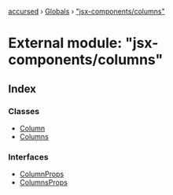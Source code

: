 [accursed](../README.md) › [Globals](../globals.md) › ["jsx-components/columns"](_jsx_components_columns_.md)

# External module: "jsx-components/columns"

## Index

### Classes

* [Column](../classes/_jsx_components_columns_.column.md)
* [Columns](../classes/_jsx_components_columns_.columns.md)

### Interfaces

* [ColumnProps](../interfaces/_jsx_components_columns_.columnprops.md)
* [ColumnsProps](../interfaces/_jsx_components_columns_.columnsprops.md)
